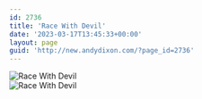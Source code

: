 ```yaml
---
id: 2736
title: 'Race With Devil'
date: '2023-03-17T13:45:33+00:00'
layout: page
guid: 'http://new.andydixon.com/?page_id=2736'
---
```


![Race With Devil](https://i0.wp.com/assets.g8x2.ldn.idrivee2-23.com/posters/Race%20With%20Devil%2001.jpg?w=1200&ssl=1 "Race With Devil")  
![Race With Devil](https://i0.wp.com/assets.g8x2.ldn.idrivee2-23.com/posters/Race%20With%20Devil%2002.jpg?w=1200&ssl=1 "Race With Devil")